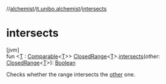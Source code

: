 //[alchemist](../../index.md)/[it.unibo.alchemist](index.md)/[intersects](intersects.md)

# intersects

[jvm]\
fun <[T](intersects.md) : [Comparable](https://kotlinlang.org/api/latest/jvm/stdlib/kotlin/-comparable/index.html)<[T](intersects.md)>> [ClosedRange](https://kotlinlang.org/api/latest/jvm/stdlib/kotlin.ranges/-closed-range/index.html)<[T](intersects.md)>.[intersects](intersects.md)(other: [ClosedRange](https://kotlinlang.org/api/latest/jvm/stdlib/kotlin.ranges/-closed-range/index.html)<[T](intersects.md)>): [Boolean](https://kotlinlang.org/api/latest/jvm/stdlib/kotlin/-boolean/index.html)

Checks whether the range intersects the [other](intersects.md) one.
